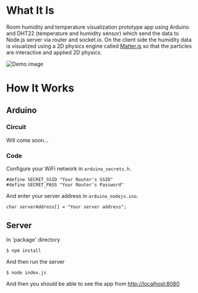 # What It Is
Room humidity and temperature visualization prototype app using Arduino and DHT22 (temperature and humidity sensor) which send the data to Node.js server via router and socket.io. On the client side the humidity data is visualized using a 2D physics engine called [Matter.js](https://brm.io/matter-js/) so that the particles are interactive and applied 2D physics.

![Demo image](https://s3.us-west-2.amazonaws.com/secure.notion-static.com/814c2024-5a90-415c-a12c-fe86a51e54b7/demo_humidity_matter.gif?X-Amz-Algorithm=AWS4-HMAC-SHA256&X-Amz-Credential=AKIAT73L2G45O3KS52Y5%2F20210112%2Fus-west-2%2Fs3%2Faws4_request&X-Amz-Date=20210112T054423Z&X-Amz-Expires=86400&X-Amz-Signature=8c73b0174b277db20f63ea69474f7630d5e87664fcfdbb1a4fde5ef90ac98e3e&X-Amz-SignedHeaders=host&response-content-disposition=filename%20%3D%22demo_humidity_matter.gif%22 "Demo Image")


# How It Works

## Arduino
### Circuit
Will come soon...

### Code
Configure your WiFi network in `arduino_secrets.h`.
```
#define SECRET_SSID "Your Router's SSID"
#define SECRET_PASS "Your Router's Password"
```
And enter your server address in `arduino_nodejs.ino`.
```
char serverAddress[] = "Your server address";
```

## Server
In 'package' directory
```
$ npm install
```
And then run the server
```
$ node index.js
```
And then you should be able to see the app from [http://localhost:8080](http://localhost:8080)
